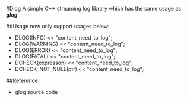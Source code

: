 #Dlog
A simple C++ streaming log library which has the same usage as ***glog***.

##Usage
now only support usages below:
- DLOG(INFO) << "content_need_to_log";
- DLOG(WARNING) << "content_need_to_log";
- DLOG(ERROR) << "content_need_to_log";
- DLOG(FATAL) << "content_need_to_log";
- DCHECK(expresson) << "content_need_to_log";
- DCHECK_NOT_NULL(ptr) << "content_need_to_log";

##Reference
- glog source code
